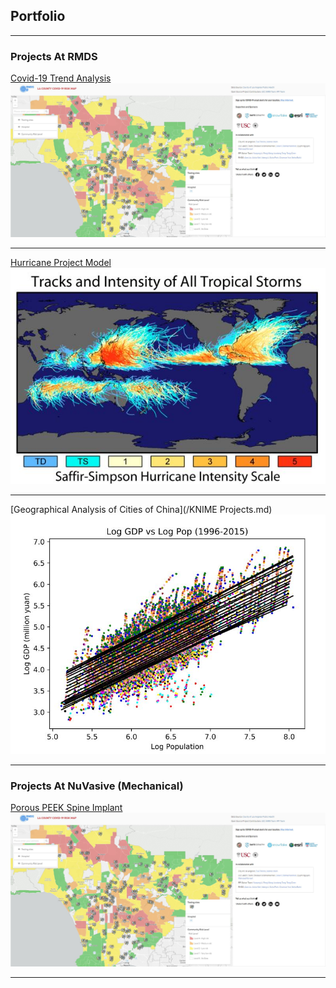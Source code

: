 ## Portfolio

---

### Projects At RMDS

[Covid-19 Trend Analysis](/Covid_19_Trend_Page)
<img src="images/la_county_risk_map.JPG?raw=true"/>

---
[Hurricane Project Model](/Hurricane_Prediction_Model)
<img src="images/hurricane_track.JPG?raw=true"/>

---
[Geographical Analysis of Cities of China](/KNIME Projects.md)
<img src="images/knime_plot.JPG?raw=true"/>

---

### Projects At NuVasive (Mechanical)

[Porous PEEK Spine Implant](/Covid_19_Trend_Page)
<img src="images/la_county_risk_map.JPG?raw=true"/>


---

